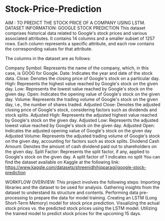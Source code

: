 # Stock-Price-Prediction

AIM : TO PREDICT THE STOCK PRICE OF A COMPANY USING LSTM.
DATASET INFORMATION:
GOOGLE STOCK PREDICTION
This dataset comprises historical data related to Google's stock prices and various associated attributes. It contains 14 columns and a smaller subset of 1257 rows. Each column represents a specific attribute, and each row contains the corresponding values for that attribute.

The columns in the dataset are as follows:

Company Symbol: Represents the name of the company, which, in this case, is GOOG for Google.
Date: Indicates the year and date of the stock data.
Close: Denotes the closing price of Google's stock on a particular day.
High: Represents the highest value reached by Google's stock on the given day.
Low: Represents the lowest value reached by Google's stock on the given day.
Open: Indicates the opening value of Google's stock on the given day.
Volume: Represents the trading volume of Google's stock on the given day, i.e., the number of shares traded.
Adjusted Close: Denotes the adjusted closing price of Google's stock, considering factors such as dividends and stock splits.
Adjusted High: Represents the adjusted highest value reached by Google's stock on the given day.
Adjusted Low: Represents the adjusted lowest value reached by Google's stock on the given day.
Adjusted Open: Indicates the adjusted opening value of Google's stock on the given day
Adjusted Volume: Represents the adjusted trading volume of Google's stock on the given day, accounting for factors such as stock splits.
Dividend Cash Amount: Denotes the amount of cash dividend paid out to shareholders on the given day.
Split Factor: Represents the split factor, if any, applied to Google's stock on the given day. A split factor of 1 indicates no split
You can find the dataset available on Kaggle at the following link: https://www.kaggle.com/datasets/shreenidhihipparagi/google-stock-prediction

WORKFLOW OVERVIEW:
This project involves the following steps:
Importing libraries and the dataset to be used for analysis.
Gathering insights from the dataset to understand its structure and contents.
Performing data pre-processing to prepare the data for model training.
Creating an LSTM (Long Short-Term Memory) model for stock price prediction.
Visualizing the actual stock prices vs. the predicted stock prices using the LSTM model.
Utilizing the trained model to predict stock prices for the upcoming 15 days.
